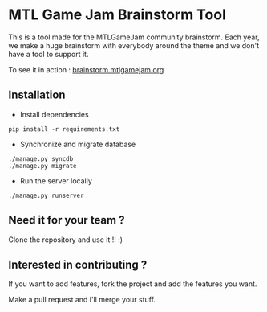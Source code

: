 # MTL Game Jam Brainstorm Tool #

This is a tool made for the MTLGameJam community brainstorm.
Each year, we make a huge brainstorm with everybody around the theme and we don't have a tool to support it.

To see it in action : [brainstorm.mtlgamejam.org](http://brainstorm.mtlgamejam.org)

## Installation ##

* Install dependencies
```
pip install -r requirements.txt
```

* Synchronize and migrate database
```
./manage.py syncdb
./manage.py migrate
```

* Run the server locally
```
./manage.py runserver
```

## Need it for your team ? ##

Clone the repository and use it !! :)

## Interested in contributing ? ##

If you want to add features, fork the project and add the features you want.

Make a pull request and i'll merge your stuff.
